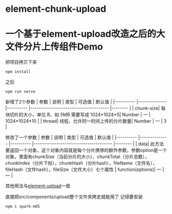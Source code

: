 # element-chunk-upload
# 一个基于element-upload改造之后的大文件分片上传组件Demo

 把项目拷贝下来
```
npm install
```
之后

```
npm run serve
```

新增了2个参数
| 参数 | 说明 | 类型 | 可选值 | 默认值 |
|---------- |-------------- |---------- |--------------------------------------  |-------- |
| chunk-size| 每块切片的大小，单位 B，如 5MB 需要写成 1024\*1024\*5| Number | — | 1024\*1024\*10 |
| thread| 线程，允许同一时间上传的分片数量| Number | — | 3 |

修改了一个参数
| 参数 | 说明 | 类型 | 可选值 | 默认值 |
|---------- |-------------- |---------- |--------------------------------------  |-------- |
| data| 此方法要返回一个对象，这个对象内容就是每个分片携带的额外参数，参数option是一个对象，里面有chunkSize（当前分片的大小），chunkTotal（分片总数），chunkIndex（分片下标），chunkHash（分片hash），fileName（文件名），fileHash（文件hash），fileSize（文件大小）七个属性 | function(options)| — | — |

其他用法与[element-upload](https://element.eleme.cn/#/zh-CN/component/upload)一致

直接把src/components/upload整个文件夹拷走就能用了
记得要安装
```
npm i spark-md5
```